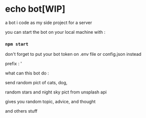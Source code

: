 # echo bot[WIP]

a bot i code as my side project for a server

you can start the bot on your local machine with :

### `npm start`

don't forget to put your bot token on .env file or config.json instead

prefix : '

what can this bot do :

send random pict of cats, dog,

random stars and night sky pict from unsplash api

gives you random topic, advice, and thought

and others stuff